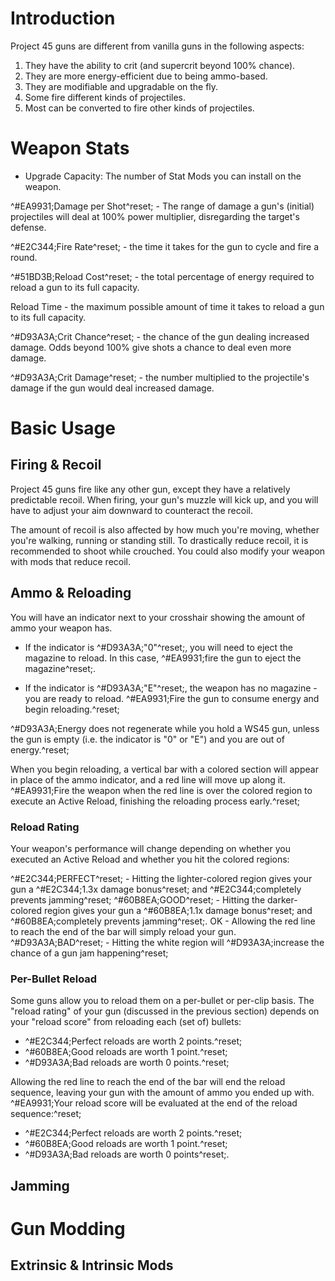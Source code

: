 # Introduction
Project 45 guns are different from vanilla guns in the following aspects:
1. They have the ability to crit (and supercrit beyond 100% chance).
2. They are more energy-efficient due to being ammo-based.
3. They are modifiable and upgradable on the fly.
4. Some fire different kinds of projectiles.
5. Most can be converted to fire other kinds of projectiles.

# Weapon Stats
- Upgrade Capacity: The number of Stat Mods you can install on the weapon.

^#EA9931;Damage per Shot^reset; - The range of damage a gun's (initial) projectiles will deal at 100% power multiplier, disregarding the target's defense.

^#E2C344;Fire Rate^reset; - the time it takes for the gun to cycle and fire a round.

^#51BD3B;Reload Cost^reset; - the total percentage of energy required to reload a gun to its full capacity.

Reload Time - the maximum possible amount of time it takes to reload a gun to its full capacity.

^#D93A3A;Crit Chance^reset; - the chance of the gun dealing increased damage. Odds beyond 100% give shots a chance to deal even more damage.

^#D93A3A;Crit Damage^reset; - the number multiplied to the projectile's damage if the gun would deal increased damage.

# Basic Usage
## Firing & Recoil

Project 45 guns fire like any other gun, except they have a relatively predictable recoil. When firing, your gun's muzzle will kick up, and you will have to adjust your aim downward to counteract the recoil.
    
The amount of recoil is also affected by how much you're moving, whether you're walking, running or standing still. To drastically reduce recoil, it is recommended to shoot while crouched. You could also modify your weapon with mods that reduce recoil.

## Ammo & Reloading

You will have an indicator next to your crosshair showing the amount of ammo your weapon has.

- If the indicator is ^#D93A3A;\"0\"^reset;, you will need to eject the magazine to reload. In this case, ^#EA9931;fire the gun to eject the magazine^reset;.


- If the indicator is ^#D93A3A;\"E\"^reset;, the weapon has no magazine - you are ready to reload. ^#EA9931;Fire the gun to consume energy and begin reloading.^reset;
    
^#D93A3A;Energy does not regenerate while you hold a WS45 gun, unless the gun is empty (i.e. the indicator is \"0\" or \"E\") and you are out of energy.^reset;

When you begin reloading, a vertical bar with a colored section will appear in place of the ammo indicator, and a red line will move up along it. ^#EA9931;Fire the weapon when the red line is over the colored region to execute an Active Reload, finishing the reloading process early.^reset;

### Reload Rating

Your weapon's performance will change depending on whether you executed an Active Reload and whether you hit the colored regions:

^#E2C344;PERFECT^reset; - Hitting the lighter-colored region gives your gun a ^#E2C344;1.3x damage bonus^reset; and ^#E2C344;completely prevents jamming^reset;
^#60B8EA;GOOD^reset; - Hitting the darker-colored region gives your gun a ^#60B8EA;1.1x damage bonus^reset; and ^#60B8EA;completely prevents jamming^reset;.
OK - Allowing the red line to reach the end of the bar will simply reload your gun.
^#D93A3A;BAD^reset; - Hitting the white region will ^#D93A3A;increase the chance of a gun jam happening^reset;

### Per-Bullet Reload

Some guns allow you to reload them on a per-bullet or per-clip basis. The \"reload rating\" of your gun (discussed in the previous section) depends on your \"reload score\" from reloading each (set of) bullets:

- ^#E2C344;Perfect reloads are worth 2 points.^reset;
- ^#60B8EA;Good reloads are worth 1 point.^reset;
- ^#D93A3A;Bad reloads are worth 0 points.^reset;

Allowing the red line to reach the end of the bar will end the reload sequence, leaving your gun with the amount of ammo you ended up with. ^#EA9931;Your reload score will be evaluated at the end of the reload sequence:^reset;

- ^#E2C344;Perfect reloads are worth 2 points.^reset;
- ^#60B8EA;Good reloads are worth 1 point.^reset;
- ^#D93A3A;Bad reloads are worth 0 points^reset;.





## Jamming
# Gun Modding
## Extrinsic & Intrinsic Mods